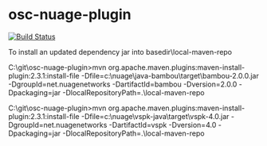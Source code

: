 # osc-nuage-plugin
[![Build Status](https://travis-ci.com/arvindn05/osc-nuage-plugin.svg?token=FzxT1Qx9H6sqEHPcKhqW&branch=master)](https://travis-ci.com/arvindn05/osc-nuage-plugin)

To install an updated dependency jar into basedir\local-maven-repo

C:\git\osc-nuage-plugin>mvn org.apache.maven.plugins:maven-install-plugin:2.3.1:install-file -Dfile=c:\nuage\java-bambou\target\bambou-2.0.0.jar -DgroupId=net.nuagenetworks -DartifactId=bambou -Dversion=2.0.0 -Dpackaging=jar   -DlocalRepositoryPath=.\local-maven-repo

C:\git\osc-nuage-plugin>mvn org.apache.maven.plugins:maven-install-plugin:2.3.1:install-file -Dfile=c:\nuage\vspk-java\target\vspk-4.0.jar -DgroupId=net.nuagenetworks -DartifactId=vspk -Dversion=4.0 -Dpackaging=jar   -DlocalRepositoryPath=.\local-maven-repo
